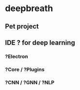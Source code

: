 # deepbreath

## Pet project
## IDE ? for deep learning


### ?Electron
### ?Core / ?Plugins
### ?CNN / ?GNN / ?NLP
